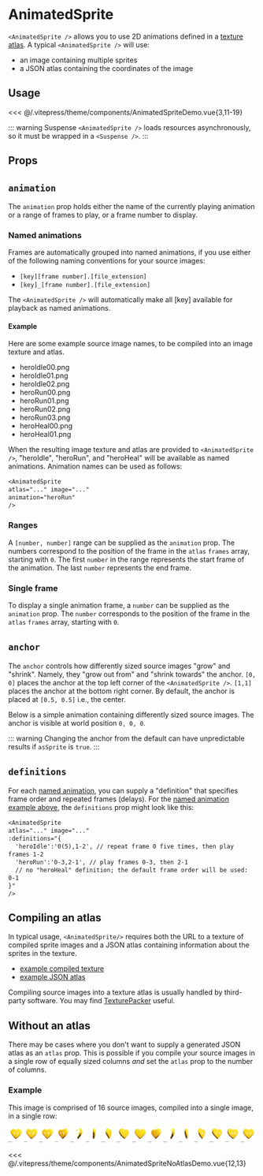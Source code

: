 # AnimatedSprite

<DocsDemo>
  <AnimatedSpriteDemo />
</DocsDemo>

`<AnimatedSprite />` allows you to use 2D animations defined in a [texture atlas](https://en.wikipedia.org/wiki/Texture_atlas). A typical `<AnimatedSprite />` will use:

* an image containing multiple sprites
* a JSON atlas containing the coordinates of the image

## Usage

<<< @/.vitepress/theme/components/AnimatedSpriteDemo.vue{3,11-19}

::: warning Suspense
`<AnimatedSprite />` loads resources asynchronously, so it must be wrapped in a `<Suspense />`.
:::

## Props

<CientosPropsTable 
component-path="src/core/abstractions/AnimatedSprite/component.vue" 
:fields="['name', 'description', 'default', 'required']"
:on-format-value="({valueFormatted, propName, fieldName, getFieldFormatted})=> {
  if (fieldName === 'description') {
    let type = getFieldFormatted('type')
    if (type.indexOf('TSFunctionType') !== -1 && propName.startsWith('on')) {
      type = '<code>(frameName:string) => void</code>'
    }
    return type + ' – ' + valueFormatted
  }
}"
 />

## `animation`

The `animation` prop holds either the name of the currently playing animation or a range of frames to play, or a frame number to display.

### Named animations

Frames are automatically grouped into named animations, if you use either of the following naming conventions for your source images:

* `[key][frame number].[file_extension]`
* `[key]_[frame number].[file_extension]`

The `<AnimatedSprite />` will automatically make all [key] available for playback as named animations.

#### Example

Here are some example source image names, to be compiled into an image texture and atlas.

* heroIdle00.png
* heroIdle01.png
* heroIdle02.png
* heroRun00.png
* heroRun01.png
* heroRun02.png
* heroRun03.png
* heroHeal00.png
* heroHeal01.png

When the resulting image texture and atlas are provided to `<AnimatedSprite />`, "heroIdle", "heroRun", and "heroHeal" will be available as named animations. Animation names can be used as follows:

```vue{3}
<AnimatedSprite 
atlas="..." image="..." 
animation="heroRun" 
/>
```

### Ranges

A `[number, number]` range can be supplied as the `animation` prop. The numbers correspond to the position of the frame in the `atlas` `frames` array, starting with `0`. The first `number` in the range represents the start frame of the animation. The last `number` represents the end frame.

### Single frame

To display a single animation frame, a `number` can be supplied as the `animation` prop. The `number` corresponds to the position of the frame in the `atlas` `frames` array, starting with `0`. 

## `anchor`

The `anchor` controls how differently sized source images "grow" and "shrink". Namely, they "grow out from" and "shrink towards" the anchor. `[0, 0]` places the anchor at the top left corner of the `<AnimatedSprite />`. `[1,1]` places the anchor at the bottom right corner. By default, the anchor is placed at `[0.5, 0.5]` i.e., the center.

Below is a simple animation containing differently sized source images. The anchor is visible at world position `0, 0, 0`.
<DocsDemo>
  <AnimatedSpriteAnchorDemo />
</DocsDemo>

::: warning
Changing the anchor from the default can have unpredictable results if `asSprite` is `true`.
:::

## `definitions`

For each [named animation](#named-animations), you can supply a "definition" that specifies frame order and repeated frames (delays). For the [named animation example above](#named-animations), the `definitions` prop might look like this:

```vue
<AnimatedSprite 
atlas="..." image="..."
:definitions="{
  'heroIdle':'0(5),1-2', // repeat frame 0 five times, then play frames 1-2
  'heroRun':'0-3,2-1', // play frames 0-3, then 2-1
  // no "heroHeal" definition; the default frame order will be used: 0-1
}"
/>
```

## Compiling an atlas

In typical usage, `<AnimatedSprite/>` requires both the URL to a texture of compiled sprite images and a JSON atlas containing information about the sprites in the texture.

* [example compiled texture](https://raw.githubusercontent.com/Tresjs/assets/6c0b087768a0a2b76148c99fc87d7e6ddc3c6d66/textures/animated-sprite/namedAnimationsTexture.png)
* [example JSON atlas](https://raw.githubusercontent.com/Tresjs/assets/6c0b087768a0a2b76148c99fc87d7e6ddc3c6d66/textures/animated-sprite/namedAnimationsAtlas.json)

Compiling source images into a texture atlas is usually handled by third-party software. You may find [TexturePacker](https://www.codeandweb.com/texturepacker) useful.

## Without an atlas

There may be cases where you don't want to supply a generated JSON atlas as an `atlas` prop. This is possible if you compile your source images in a single row of equally sized columns *and* set the `atlas` prop to the number of columns.

### Example

This image is comprised of 16 source images, compiled into a single image, in a single row:

<img src="https://raw.githubusercontent.com/Tresjs/assets/6c0b087768a0a2b76148c99fc87d7e6ddc3c6d66/textures/animated-sprite/textureWithoutAtlas.png" />

<DocsDemo>
  <AnimatedSpriteNoAtlasDemo />
</DocsDemo>

<<< @/.vitepress/theme/components/AnimatedSpriteNoAtlasDemo.vue{12,13}